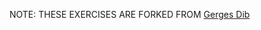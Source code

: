 NOTE: THESE EXERCISES ARE FORKED FROM [Gerges Dib](https://github.com/dibgerge/ml-coursera-python-assignments)
